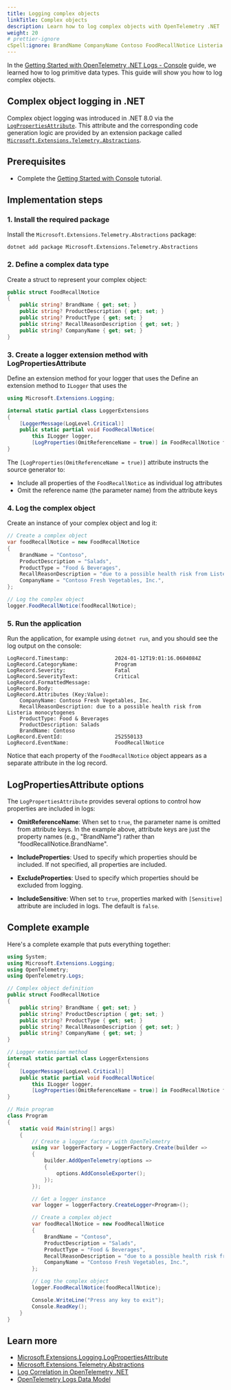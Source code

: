 ```yaml
---
title: Logging complex objects
linkTitle: Complex objects
description: Learn how to log complex objects with OpenTelemetry .NET
weight: 20
# prettier-ignore
cSpell:ignore: BrandName CompanyName Contoso FoodRecallNotice Listeria monocytogenes ProductDescription ProductType RecallReasonDescription
---
```


In the
[Getting Started with OpenTelemetry .NET Logs - Console](/docs/languages/dotnet/logs/getting-started-console/)
guide, we learned how to log primitive data types. This guide will show you how
to log complex objects.

## Complex object logging in .NET

Complex object logging was introduced in .NET 8.0 via the
[`LogPropertiesAttribute`](https://learn.microsoft.com/dotnet/api/microsoft.extensions.logging.logpropertiesattribute).
This attribute and the corresponding code generation logic are provided by an
extension package called
[`Microsoft.Extensions.Telemetry.Abstractions`](https://www.nuget.org/packages/Microsoft.Extensions.Telemetry.Abstractions/).

## Prerequisites

- Complete the
  [Getting Started with Console](/docs/languages/dotnet/logs/getting-started-console/)
  tutorial.

## Implementation steps

### 1. Install the required package

Install the `Microsoft.Extensions.Telemetry.Abstractions` package:

```shell
dotnet add package Microsoft.Extensions.Telemetry.Abstractions
```

### 2. Define a complex data type

Create a struct to represent your complex object:

```csharp
public struct FoodRecallNotice
{
    public string? BrandName { get; set; }
    public string? ProductDescription { get; set; }
    public string? ProductType { get; set; }
    public string? RecallReasonDescription { get; set; }
    public string? CompanyName { get; set; }
}
```

### 3. Create a logger extension method with LogPropertiesAttribute

Define an extension method for your logger that uses the Define an extension
method to `ILogger` that uses the

```csharp
using Microsoft.Extensions.Logging;

internal static partial class LoggerExtensions
{
    [LoggerMessage(LogLevel.Critical)]
    public static partial void FoodRecallNotice(
        this ILogger logger,
        [LogProperties(OmitReferenceName = true)] in FoodRecallNotice foodRecallNotice);
}
```

The `[LogProperties(OmitReferenceName = true)]` attribute instructs the source
generator to:

- Include all properties of the `FoodRecallNotice` as individual log attributes
- Omit the reference name (the parameter name) from the attribute keys

### 4. Log the complex object

Create an instance of your complex object and log it:

```csharp
// Create a complex object
var foodRecallNotice = new FoodRecallNotice
{
    BrandName = "Contoso",
    ProductDescription = "Salads",
    ProductType = "Food & Beverages",
    RecallReasonDescription = "due to a possible health risk from Listeria monocytogenes",
    CompanyName = "Contoso Fresh Vegetables, Inc.",
};

// Log the complex object
logger.FoodRecallNotice(foodRecallNotice);
```

### 5. Run the application

Run the application, for example using `dotnet run`, and you should see the log
output on the console:

```text
LogRecord.Timestamp:               2024-01-12T19:01:16.0604084Z
LogRecord.CategoryName:            Program
LogRecord.Severity:                Fatal
LogRecord.SeverityText:            Critical
LogRecord.FormattedMessage:
LogRecord.Body:
LogRecord.Attributes (Key:Value):
    CompanyName: Contoso Fresh Vegetables, Inc.
    RecallReasonDescription: due to a possible health risk from Listeria monocytogenes
    ProductType: Food & Beverages
    ProductDescription: Salads
    BrandName: Contoso
LogRecord.EventId:                 252550133
LogRecord.EventName:               FoodRecallNotice
```

Notice that each property of the `FoodRecallNotice` object appears as a separate
attribute in the log record.

## LogPropertiesAttribute options

The `LogPropertiesAttribute` provides several options to control how properties
are included in logs:

- **OmitReferenceName**: When set to `true`, the parameter name is omitted from
  attribute keys. In the example above, attribute keys are just the property
  names (e.g., "BrandName") rather than "foodRecallNotice.BrandName".

- **IncludeProperties**: Used to specify which properties should be included. If
  not specified, all properties are included.

- **ExcludeProperties**: Used to specify which properties should be excluded
  from logging.

- **IncludeSensitive**: When set to `true`, properties marked with `[Sensitive]`
  attribute are included in logs. The default is `false`.

## Complete example

Here's a complete example that puts everything together:

```csharp
using System;
using Microsoft.Extensions.Logging;
using OpenTelemetry;
using OpenTelemetry.Logs;

// Complex object definition
public struct FoodRecallNotice
{
    public string? BrandName { get; set; }
    public string? ProductDescription { get; set; }
    public string? ProductType { get; set; }
    public string? RecallReasonDescription { get; set; }
    public string? CompanyName { get; set; }
}

// Logger extension method
internal static partial class LoggerExtensions
{
    [LoggerMessage(LogLevel.Critical)]
    public static partial void FoodRecallNotice(
        this ILogger logger,
        [LogProperties(OmitReferenceName = true)] in FoodRecallNotice foodRecallNotice);
}

// Main program
class Program
{
    static void Main(string[] args)
    {
        // Create a logger factory with OpenTelemetry
        using var loggerFactory = LoggerFactory.Create(builder =>
        {
            builder.AddOpenTelemetry(options =>
            {
                options.AddConsoleExporter();
            });
        });

        // Get a logger instance
        var logger = loggerFactory.CreateLogger<Program>();

        // Create a complex object
        var foodRecallNotice = new FoodRecallNotice
        {
            BrandName = "Contoso",
            ProductDescription = "Salads",
            ProductType = "Food & Beverages",
            RecallReasonDescription = "due to a possible health risk from Listeria monocytogenes",
            CompanyName = "Contoso Fresh Vegetables, Inc.",
        };

        // Log the complex object
        logger.FoodRecallNotice(foodRecallNotice);

        Console.WriteLine("Press any key to exit");
        Console.ReadKey();
    }
}
```

## Learn more

- [Microsoft.Extensions.Logging.LogPropertiesAttribute](https://learn.microsoft.com/dotnet/api/microsoft.extensions.logging.logpropertiesattribute)
- [Microsoft.Extensions.Telemetry.Abstractions](https://github.com/dotnet/extensions/blob/main/src/Libraries/Microsoft.Extensions.Telemetry.Abstractions/README.md)
- [Log Correlation in OpenTelemetry .NET](/docs/languages/dotnet/logs/correlation/)
- [OpenTelemetry Logs Data Model](/docs/specs/otel/logs/data-model/)
